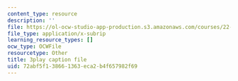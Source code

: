 ```yaml
---
content_type: resource
description: ''
file: https://ol-ocw-studio-app-production.s3.amazonaws.com/courses/22-01-introduction-to-nuclear-engineering-and-ionizing-radiation-fall-2016/72abf5f138661363eca2b4f657982f69_NXrGOd7gdMw.srt
file_type: application/x-subrip
learning_resource_types: []
ocw_type: OCWFile
resourcetype: Other
title: 3play caption file
uid: 72abf5f1-3866-1363-eca2-b4f657982f69
---
```

